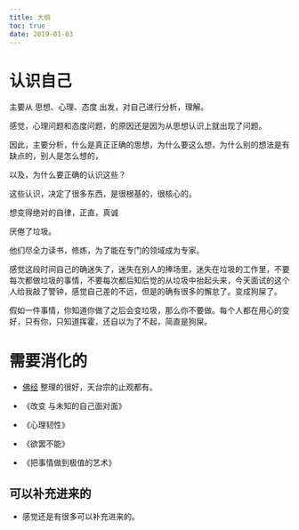 ```yaml
---
title: 大纲
toc: true
date: 2019-01-03
---
```

# 认识自己

主要从 思想、心理、态度 出发，对自己进行分析，理解。

感觉，心理问题和态度问题，的原因还是因为从思想认识上就出现了问题。

因此，主要分析，什么是真正正确的思想，为什么要这么想，为什么别的想法是有缺点的，别人是怎么想的，

以及，为什么要正确的认识这些？


这些认识，决定了很多东西，是很根基的，很核心的。



想变得绝对的自律，正直，真诚

厌倦了垃圾。

他们尽全力读书，修炼，为了能在专门的领域成为专家。

感觉这段时间自己的确迷失了，迷失在别人的捧场里，迷失在垃圾的工作里，不要每次都做垃圾的事情，不要每次都后知后觉的从垃圾中抬起头来，今天面试的这个人给我敲了警钟，感觉自己差的不远，但是的确有很多的懈怠了。变成狗屎了。

假如一件事情，你知道你做了之后会变垃圾，那么你不要做。每个人都在用心的变好，只有你，只知道挥霍，还自以为了不起，简直是狗屎。

# 需要消化的

- [佛经](http://www.quanxue.cn/CT_FoJia/index.html) 整理的很好，天台宗的止观都有。

- 《改变 与未知的自己面对面》
- 《心理韧性》
- 《欲罢不能》
- 《把事情做到极值的艺术》

## 可以补充进来的

- 感觉还是有很多可以补充进来的。
